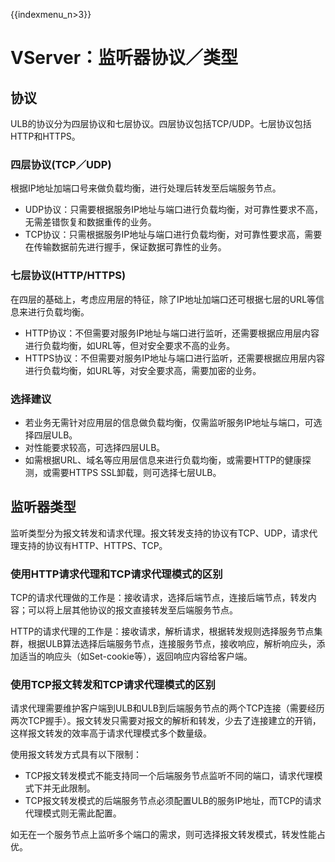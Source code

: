 {{indexmenu_n>3}}

# VServer：监听器协议／类型

## 协议

ULB的协议分为四层协议和七层协议。四层协议包括TCP/UDP。七层协议包括HTTP和HTTPS。

### 四层协议(TCP／UDP)

根据IP地址加端口号来做负载均衡，进行处理后转发至后端服务节点。

* UDP协议：只需要根据服务IP地址与端口进行负载均衡，对可靠性要求不高，无需差错恢复和数据重传的业务。
* TCP协议：只需根据服务IP地址与端口进行负载均衡，对可靠性要求高，需要在传输数据前先进行握手，保证数据可靠性的业务。

### 七层协议(HTTP/HTTPS)

在四层的基础上，考虑应用层的特征，除了IP地址加端口还可根据七层的URL等信息来进行负载均衡。 

* HTTP协议：不但需要对服务IP地址与端口进行监听，还需要根据应用层内容进行负载均衡，如URL等，但对安全要求不高的业务。
* HTTPS协议：不但需要对服务IP地址与端口进行监听，还需要根据应用层内容进行负载均衡，如URL等，对安全要求高，需要加密的业务。

### 选择建议

* 若业务无需针对应用层的信息做负载均衡，仅需监听服务IP地址与端口，可选择四层ULB。
* 对性能要求较高，可选择四层ULB。
* 如需根据URL、域名等应用层信息来进行负载均衡，或需要HTTP的健康探测，或需要HTTPS SSL卸载，则可选择七层ULB。

## 监听器类型

监听类型分为报文转发和请求代理。报文转发支持的协议有TCP、UDP，请求代理支持的协议有HTTP、HTTPS、TCP。

### 使用HTTP请求代理和TCP请求代理模式的区别

TCP的请求代理做的工作是：接收请求，选择后端节点，连接后端节点，转发内容；可以将上层其他协议的报文直接转发至后端服务节点。

HTTP的请求代理的工作是：接收请求，解析请求，根据转发规则选择服务节点集群，根据ULB算法选择后端服务节点，连接服务节点，接收响应，解析响应头，添加适当的响应头（如Set-cookie等），返回响应内容给客户端。

### 使用TCP报文转发和TCP请求代理模式的区别

请求代理需要维护客户端到ULB和ULB到后端服务节点的两个TCP连接（需要经历两次TCP握手）。报文转发只需要对报文的解析和转发，少去了连接建立的开销，这样报文转发的效率高于请求代理模式多个数量级。

使用报文转发方式具有以下限制：

* TCP报文转发模式不能支持同一个后端服务节点监听不同的端口，请求代理模式下并无此限制。
* TCP报文转发模式的后端服务节点必须配置ULB的服务IP地址，而TCP的请求代理模式则无需此配置。

如无在一个服务节点上监听多个端口的需求，则可选择报文转发模式，转发性能占优。

